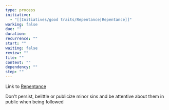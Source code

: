 ```yaml
---
type: process
initiative:
  - "[[Initiatives/good traits/Repentance|Repentance]]"
working: false
due: ""
duration: 
recurrence: ""
start: ""
waiting: false
review: ""
file: ""
context: ""
dependency: ""
step: ""
---
```


Link to [Repentance](Initiatives/good%20traits/Repentance.md)

Don't persist, belittle or publicize minor sins and be attentive about them in public when being followed
